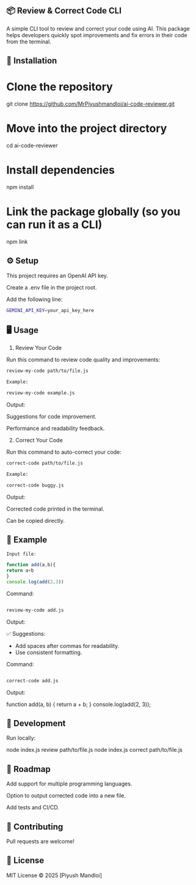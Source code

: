 ## 📦 Review & Correct Code CLI

A simple CLI tool to review and correct your code using AI. This package helps developers quickly spot improvements and fix errors in their code from the terminal.

## 🚀 Installation

# Clone the repository
git clone https://github.com/MrPiyushmandloi/ai-code-reviewer.git

# Move into the project directory
cd ai-code-reviewer

# Install dependencies
npm install

# Link the package globally (so you can run it as a CLI)
npm link

## ⚙️ Setup

This project requires an OpenAI API key.

Create a .env file in the project root.

Add the following line:

```bash
GEMINI_API_KEY=your_api_key_here
```

## 🖥️ Usage
1. Review Your Code

Run this command to review code quality and improvements:
```bash
review-my-code path/to/file.js
```


```bash
Example:

review-my-code example.js
```


Output:

Suggestions for code improvement.

Performance and readability feedback.

2. Correct Your Code

Run this command to auto-correct your code:
```bash
correct-code path/to/file.js
```


```bash
Example:

correct-code buggy.js
```


Output:

Corrected code printed in the terminal.

Can be copied directly.

## 📖 Example

```javascript
Input file:

function add(a,b){
return a+b
}
console.log(add(2,3))
```


Command:
```bash

review-my-code add.js
```


Output:

✅ Suggestions:
- Add spaces after commas for readability.
- Use consistent formatting.


Command:
```bash

correct-code add.js
```


Output:

function add(a, b) {
  return a + b;
}
console.log(add(2, 3));

## 🔧 Development

Run locally:

node index.js review path/to/file.js
node index.js correct path/to/file.js

## 📌 Roadmap

 Add support for multiple programming languages.

 Option to output corrected code into a new file.

 Add tests and CI/CD.

## 🤝 Contributing

Pull requests are welcome!

## 📜 License

MIT License © 2025 [Piyush Mandloi]







